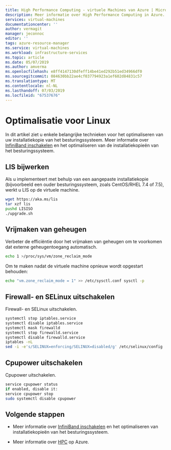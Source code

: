 ```yaml
---
title: High Performance Computing - virtuele Machines van Azure | Microsoft Docs
description: Meer informatie over High Performance Computing in Azure.
services: virtual-machines
documentationcenter: ''
author: vermagit
manager: jeconnoc
editor: ''
tags: azure-resource-manager
ms.service: virtual-machines
ms.workload: infrastructure-services
ms.topic: article
ms.date: 05/07/2019
ms.author: amverma
ms.openlocfilehash: e8ff4147130dfeff14be41ed292b51ed34966df0
ms.sourcegitcommit: 084630bb22ae4cf037794923a1ef602d84831c57
ms.translationtype: MT
ms.contentlocale: nl-NL
ms.lasthandoff: 07/03/2019
ms.locfileid: "67537676"
---
```

# <a name="optimization-for-linux"></a>Optimalisatie voor Linux

In dit artikel ziet u enkele belangrijke technieken voor het optimaliseren van uw installatiekopie van het besturingssysteem. Meer informatie over [InfiniBand inschakelen](enable-infiniband.md) en het optimaliseren van de installatiekopieën van het besturingssysteem.

## <a name="update-lis"></a>LIS bijwerken

Als u implementeert met behulp van een aangepaste installatiekopie (bijvoorbeeld een ouder besturingssysteem, zoals CentOS/RHEL 7.4 of 7.5), werkt u LIS op de virtuele machine.

```bash
wget https://aka.ms/lis
tar xzf lis
pushd LISISO
./upgrade.sh
```

## <a name="reclaim-memory"></a>Vrijmaken van geheugen

Verbeter de efficiëntie door het vrijmaken van geheugen om te voorkomen dat externe geheugentoegang automatisch.

```bash
echo 1 >/proc/sys/vm/zone_reclaim_mode
```

Om te maken nadat de virtuele machine opnieuw wordt opgestart behouden:

```bash
echo "vm.zone_reclaim_mode = 1" >> /etc/sysctl.conf sysctl -p
```

## <a name="disable-firewall-and-selinux"></a>Firewall- en SELinux uitschakelen

Firewall- en SELinux uitschakelen.

```bash
systemctl stop iptables.service
systemctl disable iptables.service
systemctl mask firewalld
systemctl stop firewalld.service
systemctl disable firewalld.service
iptables -nL
sed -i -e's/SELINUX=enforcing/SELINUX=disabled/g' /etc/selinux/config
```

## <a name="disable-cpupower"></a>Cpupower uitschakelen

Cpupower uitschakelen.

```bash
service cpupower status
if enabled, disable it:
service cpupower stop
sudo systemctl disable cpupower
```

## <a name="next-steps"></a>Volgende stappen

* Meer informatie over [InfiniBand inschakelen](enable-infiniband.md) en het optimaliseren van installatiekopieën van het besturingssysteem.

* Meer informatie over [HPC](https://docs.microsoft.com/azure/architecture/topics/high-performance-computing/) op Azure.

